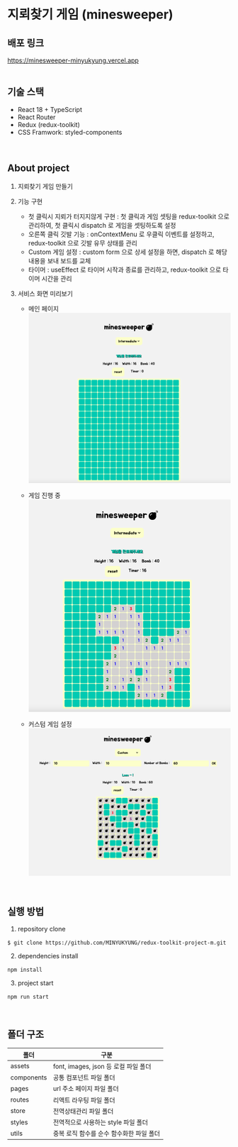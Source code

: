 # 지뢰찾기 게임 (minesweeper)

## 배포 링크
https://minesweeper-minyukyung.vercel.app
<br/>
<br/>

## 기술 스택
- React 18 + TypeScript
- React Router
- Redux (redux-toolkit)
- CSS Framwork: styled-components
<br/>

## About project
1. 지뢰찾기 게임 만들기

2. 기능 구현
    - 첫 클릭시 지뢰가 터지지않게 구현 : 첫 클릭과 게임 셋팅을 redux-toolkit 으로 관리하여, 첫 클릭시 dispatch 로 게임을 셋팅하도록 설정
    - 오른쪽 클릭 깃발 기능 : onContextMenu 로 우클릭 이벤트를 설정하고, redux-toolkit 으로 깃발 유무 상태를 관리
    - Custom 게임 설정 : custom form 으로 상세 설정을 하면, dispatch 로 해당 내용을 보내 보드를 교체
    - 타이머 : useEffect 로 타이머 시작과 종료를 관리하고, redux-toolkit 으로 타이머 시간을 관리

3. 서비스 화면 미리보기
    - 메인 페이지
    ![mainpage](./src/assets/images/mainpage.png)

    - 게임 진행 중
    ![in game](./src/assets/images/in%20game.png)
    
    - 커스텀 게임 설정
    ![custom](./src/assets/images/custom.png)
<br/>

## 실행 방법
1. repository clone
```
$ git clone https://github.com/MINYUKYUNG/redux-toolkit-project-m.git
```
2. dependencies install
```
npm install
```
3. project start
```
npm run start
```
<br/>

## 폴더 구조
| 폴더 | 구분 |
| -- | -- |
| assets | font, images, json 등 로컬 파일 폴더 |
| components | 공통 컴포넌트 파일 폴더 |
| pages | url 주소 페이지 파일 폴더 |
| routes | 리액트 라우팅 파일 폴더 |
| store | 전역상태관리 파일 폴더 |
| styles | 전역적으로 사용하는 style 파일 폴더 |
| utils | 중복 로직 함수를 순수 함수화한 파일 폴더 |
<br/>
